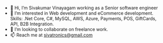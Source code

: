- 👋 Hi, I’m Sivakumar Vinayagam working as a Senior software engineer
- 👀 I’m interested in Web development and eCommerce development. Skills: .Net Core, C#, MySQL, AWS, Azure, Payments, POS, GiftCards, API, B2B Integration.
- 💞️ I’m looking to collaborate on freelance work.
- 📫 Reach me at sivatronics@gmail.com

<!---
Sivatronics/Sivatronics is a ✨ special ✨ repository because its `README.md` (this file) appears on your GitHub profile.
You can click the Preview link to take a look at your changes.
--->
